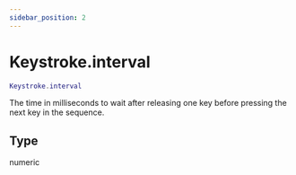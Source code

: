 ```yaml
---
sidebar_position: 2
---
```


# Keystroke.interval
```lua
Keystroke.interval
```
The time in milliseconds to wait after releasing one key before pressing the next key in the sequence.


## Type
numeric
